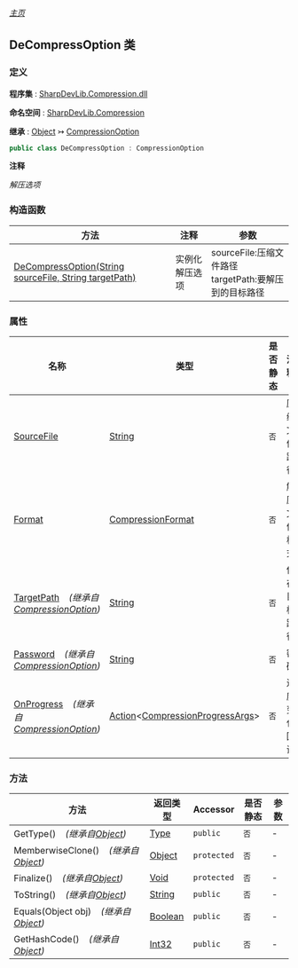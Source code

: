 ###### [主页](./Index.md "主页")

## DeCompressOption 类

### 定义

**程序集** : [SharpDevLib.Compression.dll](./SharpDevLib.Compression.assembly.md "SharpDevLib.Compression.dll")

**命名空间** : [SharpDevLib.Compression](./SharpDevLib.Compression.namespace.md "SharpDevLib.Compression")

**继承** : [Object](https://learn.microsoft.com/en-us/dotnet/api/system.object "Object") ↣ [CompressionOption](./SharpDevLib.Compression.CompressionOption.md "CompressionOption")

``` csharp
public class DeCompressOption : CompressionOption
```

**注释**

*解压选项*


### 构造函数

|方法|注释|参数|
|---|---|---|
|[DeCompressOption(String sourceFile, String targetPath)](./SharpDevLib.Compression.DeCompressOption.ctor.String.String.md "DeCompressOption(String sourceFile, String targetPath)")|实例化解压选项|sourceFile:压缩文件路径<br>targetPath:要解压到的目标路径|


### 属性

|名称|类型|是否静态|注释|
|---|---|---|---|
|[SourceFile](./SharpDevLib.Compression.DeCompressOption.SourceFile.md "SourceFile")|[String](https://learn.microsoft.com/en-us/dotnet/api/system.string "String")|`否`|压缩文件路径|
|[Format](./SharpDevLib.Compression.DeCompressOption.Format.md "Format")|[CompressionFormat](./SharpDevLib.Compression.CompressionFormat.md "CompressionFormat")|`否`|解压文件格式|
|[TargetPath](./SharpDevLib.Compression.CompressionOption.TargetPath.md "TargetPath")&nbsp;&nbsp;&nbsp;&nbsp;*(继承自[CompressionOption](./SharpDevLib.Compression.CompressionOption.md "CompressionOption"))*|[String](https://learn.microsoft.com/en-us/dotnet/api/system.string "String")|`否`|保存目标路径|
|[Password](./SharpDevLib.Compression.CompressionOption.Password.md "Password")&nbsp;&nbsp;&nbsp;&nbsp;*(继承自[CompressionOption](./SharpDevLib.Compression.CompressionOption.md "CompressionOption"))*|[String](https://learn.microsoft.com/en-us/dotnet/api/system.string "String")|`否`|密码|
|[OnProgress](./SharpDevLib.Compression.CompressionOption.OnProgress.md "OnProgress")&nbsp;&nbsp;&nbsp;&nbsp;*(继承自[CompressionOption](./SharpDevLib.Compression.CompressionOption.md "CompressionOption"))*|[Action](https://learn.microsoft.com/en-us/dotnet/api/system.action-1 "Action")\<[CompressionProgressArgs](./SharpDevLib.Compression.CompressionProgressArgs.md "CompressionProgressArgs")\>|`否`|进度变化回调|


### 方法

|方法|返回类型|Accessor|是否静态|参数|
|---|---|---|---|---|
|GetType()&nbsp;&nbsp;&nbsp;&nbsp;*(继承自[Object](https://learn.microsoft.com/en-us/dotnet/api/system.object "Object"))*|[Type](https://learn.microsoft.com/en-us/dotnet/api/system.type "Type")|`public`|`否`|-|
|MemberwiseClone()&nbsp;&nbsp;&nbsp;&nbsp;*(继承自[Object](https://learn.microsoft.com/en-us/dotnet/api/system.object "Object"))*|[Object](https://learn.microsoft.com/en-us/dotnet/api/system.object "Object")|`protected`|`否`|-|
|Finalize()&nbsp;&nbsp;&nbsp;&nbsp;*(继承自[Object](https://learn.microsoft.com/en-us/dotnet/api/system.object "Object"))*|[Void](https://learn.microsoft.com/en-us/dotnet/api/system.void "Void")|`protected`|`否`|-|
|ToString()&nbsp;&nbsp;&nbsp;&nbsp;*(继承自[Object](https://learn.microsoft.com/en-us/dotnet/api/system.object "Object"))*|[String](https://learn.microsoft.com/en-us/dotnet/api/system.string "String")|`public`|`否`|-|
|Equals(Object obj)&nbsp;&nbsp;&nbsp;&nbsp;*(继承自[Object](https://learn.microsoft.com/en-us/dotnet/api/system.object "Object"))*|[Boolean](https://learn.microsoft.com/en-us/dotnet/api/system.boolean "Boolean")|`public`|`否`|-|
|GetHashCode()&nbsp;&nbsp;&nbsp;&nbsp;*(继承自[Object](https://learn.microsoft.com/en-us/dotnet/api/system.object "Object"))*|[Int32](https://learn.microsoft.com/en-us/dotnet/api/system.int32 "Int32")|`public`|`否`|-|


